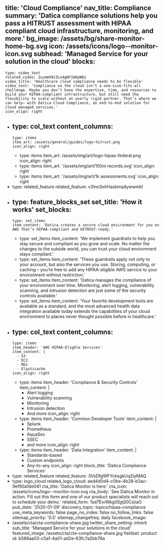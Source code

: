 title: 'Cloud Compliance'
nav_title: Compliance
summary: 'Datica compliance solutions help you pass a HITRUST assessment with HIPAA compliant cloud infrastructure, monitoring, and more.'
bg_image: /assets/bg/share-monitor-home-bg.svg
icon: /assets/icons/logo--monitor-icon.svg
subhead: 'Managed Service for your solution in the cloud'
blocks:
  -
    type: video_text
    related_video: 1ucmmX9i5Lo4gNY1UKpWOz
    video_title: 'Healthcare cloud compliance needs to be flexible'
    video_text: 'Compliance on the cloud isn’t a one-size-fits-all challenge. Maybe you don’t have the expertise, time, and resources to build your HIPAA-compliant infrastructure, but still need the flexibility to scale without an overly rigid partner. That’s where we can help– with Datica Cloud Compliance, an end-to-end solution for cloud managed services.'
    icon_align: right
  -
    type: col_text
    content_columns:
      -
        type: items
        item_art: /assets/general/guides/logo-hitrust.png
        icon_align: right
      -
        type: items
        item_art: /assets/img/art/logo-hipaa-federal.png
        icon_align: right
      -
        type: items
        item_art: '/assets/img/art/100m records.svg'
        icon_align: right
      -
        type: items
        item_art: '/assets/img/art/1k assessments.svg'
        icon_align: right
  -
    type: related_feature
    related_feature: v3Inn3xhHaskmq4ywwmkI
  -
    type: feature_blocks_set
    set_title: 'How it works'
    set_blocks:
      -
        type: set_items
        item_content: 'Datica creates a secure cloud environment for you on AWS that’s HIPAA-compliant and HITRUST-ready.'
      -
        type: set_items
        item_content: 'We implement guardrails to help you stay secure and compliant as you grow and scale. No matter the changes to the outside world, you can trust your cloud environment  stays compliant.'
      -
        type: set_items
        item_content: 'These guardrails apply not only to your account, but also the services you use. Storing, computing, or caching – you’re free to add any HIPAA-eligible AWS service to your environment without restriction.'
      -
        type: set_items
        item_content: 'Datica manages the compliance of your environment over time. Monitoring, alert logging, vulnerability scanning, and intrusion detection are just some of the security controls available.'
      -
        type: set_items
        item_content: 'Your favorite development tools are available as a standard, and the most advanced health data integration available today extends the capabilities of your cloud environment to places never thought possible before in healthcare.'
  -
    type: col_text
    content_columns:
      -
        type: items
        item_header: 'AWS HIPAA-Eligble Services'
        item_content: |
          - S3
          - EC2
          - RDs
          - Elasticache
        icon_align: right
      -
        type: items
        item_header: 'Compliance & Security Controls'
        item_content: |
          - Alert logging
          - Vulnerability scanning
          - Monitoring
          - Intrusion detection
          - And more
        icon_align: right
      -
        type: items
        item_header: 'Common Developer Tools'
        item_content: |
          - Splunk
          - Prometheus
          - AquaSec
          - SSEC
          - and more
        icon_align: right
      -
        type: items
        item_header: 'Data Integration'
        item_content: |
          - Standards-based
          - Custom endpoints
          - Any-to-any
        icon_align: right
    block_title: 'Datica Compliance Services'
  -
    type: related_feature
    related_feature: 3VsDfgWFYcksgkUq2iyMAQ
  -
    type: logo_cloud
    related_logo_cloud: aed4d0d4-c0be-4b28-b3ac-9ef90a1de041
cta_title: 'Datica Monitor is here.'
cta_icon: /assets/icons/logo--monitor-icon.svg
cta_body: 'See Datica Monitor in action. Fill out this form and one of our product specialists will reach out to schedule your demo.'
related_form: 1sd7ExrRIkg0SgQ0CsiiaO
pub_date: '2020-01-09'
discovery_topic: topics/hipaa-compliance
use_meta_keywords: false
page_no_index: false
no_follow_links: false
sitemap_priority: '0.5'
sitemap_changefreq: daily
facebook_image:
  - /assets/cta/cta-compliance-share.jpg
twitter_share_setting: inherit
sub_title: 'Managed Service for your solutions in the cloud'
featured_image: /assets/cta/cta-compliance-share.jpg
fieldset: product
id: b586aa03-c5a1-4a01-ad2e-63fc7a2bb76a
